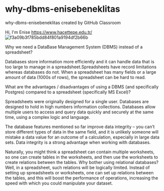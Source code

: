 # why-dbms-enisebeneklitas
why-dbms-enisebeneklitas created by GitHub Classroom

Hi, I'm Enise
https://www.hacettepe.edu.tr/
![f3a09b3f785bdd84f801a9194df2b66b](https://user-images.githubusercontent.com/92017562/136166372-5ef6ac15-44cc-484d-8e53-87b0ead658a2.png)

Why we need a DataBase Management System (DBMS) instead of a spreadsheet?

Databases store information more efficiently and it can handle data that is too large to manage in a spreadsheet.Spreadsheets have record limitations whereas databases do not. When a spreadsheet has many fields or a large amount of data (1000s of rows), the spreadsheet can be hard to read.

What are the advantages / disadvantages of using a DBMS (and specifically Postgres) compared to a spreadsheet (specifically MS Excel)?

Spreadsheets were originally designed for a single user. Databases are designed to hold  in high numbers information collections. Databases allow multiple users to access and query data quickly and securely at the same time, using a complex logic and language.

The database features mentioned so far improve data integrity – you can’t store different types of data in the same field, and it is unlikely someone will mistake a data value for an outcome of a calculation, especially in large data sets. Data integrity is a strong advantage when working with databases.

Naturally, you might think a spreadsheet can contain multiple worksheets, so one can create tables in the worksheets, and then use the worksheets to create relations between the tables. Why bother using relational databases? Well, in a spreadsheet, such relations will be logically limited. Instead of setting up spreadsheets or worksheets, one can set up relations between the tables, and this will boost the performance of operations, increasing the speed with which you could manipulate your dataset.
